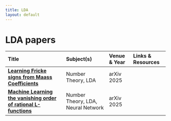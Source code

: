 ```yaml
---
title: LDA
layout: default
---
```


# LDA papers

| Title | Subject(s) | Venue & Year | Links & Resources |
| :--- | :--- | :--- | :--- |
| **[Learning Fricke signs from Maass Coefficients](https://arxiv.org/abs/2501.02105)** | Number Theory, LDA | arXiv 2025 |  |
| **[Machine Learning the vanishing order of rational L-functions](https://arxiv.org/abs/2502.10360)** | Number Theory, LDA, Neural Network | arXiv 2025 |  |